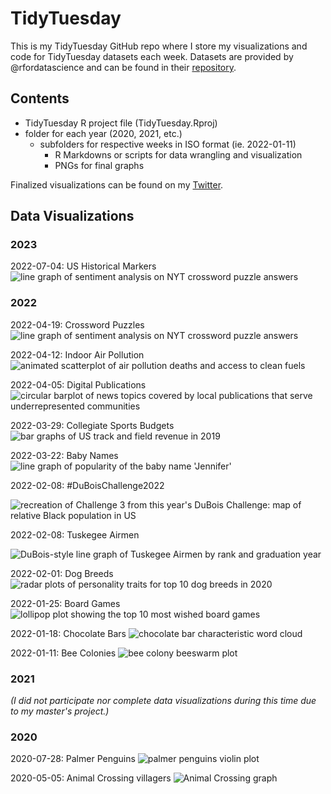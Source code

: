 # TidyTuesday

This is my TidyTuesday GitHub repo where I store my visualizations and code for TidyTuesday datasets each week. Datasets are provided by @rfordatascience and can be found in their [repository](https://github.com/rfordatascience/tidytuesday/). 

## Contents

- TidyTuesday R project file (TidyTuesday.Rproj)
- folder for each year (2020, 2021, etc.)
	- subfolders for respective weeks in ISO format (ie. 2022-01-11)
		- R Markdowns or scripts for data wrangling and visualization
		- PNGs for final graphs

Finalized visualizations can be found on my [Twitter](https://twitter.com/jenktruong).

## Data Visualizations

### 2023

2022-07-04: US Historical Markers
![line graph of sentiment analysis on NYT crossword puzzle answers](/2023/2023-07-04/tidytues_historicalmarkers.png)

### 2022

2022-04-19: Crossword Puzzles
![line graph of sentiment analysis on NYT crossword puzzle answers](/2022/2022-04-19/times_crossword_sentiment_line.png)

2022-04-12: Indoor Air Pollution
![animated scatterplot of air pollution deaths and access to clean fuels](/2022/2022-04-12/indoor_air_pollution.gif)

2022-04-05: Digital Publications
![circular barplot of news topics covered by local publications that serve underrepresented communities](/2022/2022-04-05/underrep_topics_plot.png)

2022-03-29: Collegiate Sports Budgets
![bar graphs of US track and field revenue in 2019](/2022/2022-03-29/tidytues_collegiate_sports.png)

2022-03-22: Baby Names
![line graph of popularity of the baby name 'Jennifer'](/2022/2022-03-22/tidytues_babynames.png)

2022-02-08: #DuBoisChallenge2022

![recreation of Challenge 3 from this year's DuBois Challenge: map of relative Black population in US](/2022/2022-02-15/dubois-map.png)

2022-02-08: Tuskegee Airmen

![DuBois-style line graph of Tuskegee Airmen by rank and graduation year](/2022/2022-02-08/tuskegee-line-graph.png)

2022-02-01: Dog Breeds
![radar plots of personality traits for top 10 dog breeds in 2020](/2022/2022-02-01/dog-breed-radar-plot.png)

2022-01-25: Board Games
![lollipop plot showing the top 10 most wished board games](/2022/2022-01-25/board-game_tidytues.png)

2022-01-18: Chocolate Bars
![chocolate bar characteristic word cloud](/2022/2022-01-18/choco-bar_tidytues.png)

2022-01-11: Bee Colonies
![bee colony beeswarm plot](/2022/2022-01-11/beecolony_tidytues.png)

### 2021

*(I did not participate nor complete data visualizations during this time due to my master's project.)*

### 2020

2020-07-28: Palmer Penguins
![palmer penguins violin plot](/2020/07-28-2020/penguin_flipper.png)

2020-05-05: Animal Crossing villagers
![Animal Crossing graph](/2020/05-05-2020/acnh_tidytues_graph.png)

